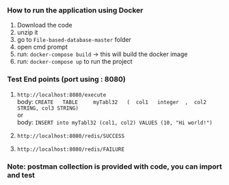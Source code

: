 ### How to run the application using Docker
1. Download the code
2. unzip it
3. go to `File-based-database-master` folder
4. open cmd prompt
5. run: `docker-compose build` -> this will build the docker image
6. run: `docker-compose up` to run the project


### Test End points (port using : 8080)
1. `http://localhost:8080/execute` <br>
   body: `CREATE   TABLE     myTabl32   (  col1   integer  ,  col2   STRING, col3 STRING)` <br>
   or <br>
   body: `INSERT into myTabl32 (col1, col2) VALUES (10, "Hi world!")` <br>

2. `http://localhost:8080/redis/SUCCESS`
3. `http://localhost:8080/redis/FAILURE`

### Note: postman collection is provided with code, you can import and test
